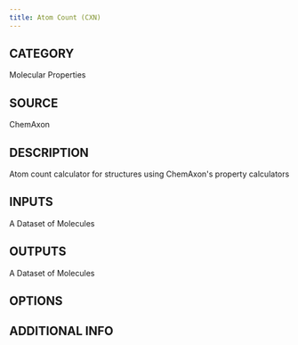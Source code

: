 ```yaml
---
title: Atom Count (CXN)
---
```


## CATEGORY
Molecular Properties
## SOURCE
ChemAxon
## DESCRIPTION
Atom count calculator for structures using ChemAxon's property calculators

## INPUTS
A Dataset of Molecules

## OUTPUTS
A Dataset of Molecules

## OPTIONS
## ADDITIONAL INFO
